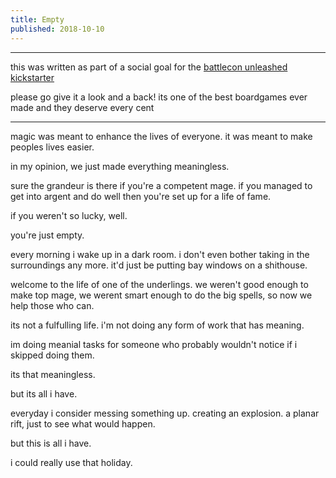 ```yaml
---
title: Empty
published: 2018-10-10
---
```


---

this was written as part of a social goal for the [battlecon unleashed kickstarter](https://www.kickstarter.com/projects/level99games/battlecon-unleashed-the-ultimate-battlecon-edition/description)

please go give it a look and a back! its one of the best boardgames ever made and they deserve every cent

---

magic was meant to enhance the lives of everyone. it was meant to make peoples lives easier.

in my opinion, we just made everything meaningless.

sure the grandeur is there if you're a competent mage. if you managed to get into argent and do well then you're set up for a life of fame.

if you weren't so lucky, well.

you're just empty.

every morning i wake up in a dark room. i don't even bother taking in the surroundings any more. it'd just be putting bay windows on a shithouse.

welcome to the life of one of the underlings. we weren't good enough to make top mage, we werent smart enough to do the big spells, so now we help those who can.

its not a fulfulling life. i'm not doing any form of work that has meaning.

im doing meanial tasks for someone who probably wouldn't notice if i skipped doing them.

its that meaningless.

but its all i have.

everyday i consider messing something up. creating an explosion. a planar rift, just to see what would happen.

but this is all i have.

i could really use that holiday.
